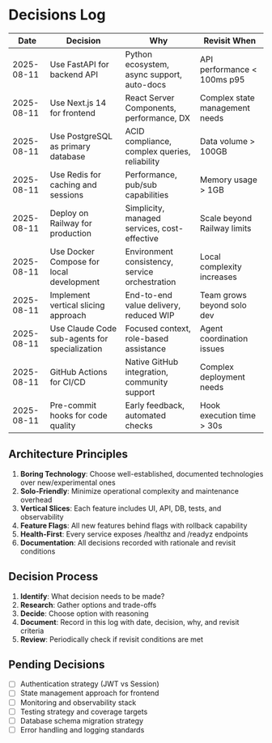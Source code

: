 # Decisions Log

| Date       | Decision                                    | Why                                          | Revisit When                    |
|------------|---------------------------------------------|----------------------------------------------|---------------------------------|
| 2025-08-11 | Use FastAPI for backend API                | Python ecosystem, async support, auto-docs  | API performance < 100ms p95     |
| 2025-08-11 | Use Next.js 14 for frontend                | React Server Components, performance, DX    | Complex state management needs   |
| 2025-08-11 | Use PostgreSQL as primary database         | ACID compliance, complex queries, reliability| Data volume > 100GB             |
| 2025-08-11 | Use Redis for caching and sessions         | Performance, pub/sub capabilities            | Memory usage > 1GB              |
| 2025-08-11 | Deploy on Railway for production           | Simplicity, managed services, cost-effective | Scale beyond Railway limits     |
| 2025-08-11 | Use Docker Compose for local development   | Environment consistency, service orchestration| Local complexity increases      |
| 2025-08-11 | Implement vertical slicing approach        | End-to-end value delivery, reduced WIP       | Team grows beyond solo dev      |
| 2025-08-11 | Use Claude Code sub-agents for specialization| Focused context, role-based assistance     | Agent coordination issues       |
| 2025-08-11 | GitHub Actions for CI/CD                   | Native GitHub integration, community support | Complex deployment needs        |
| 2025-08-11 | Pre-commit hooks for code quality          | Early feedback, automated checks             | Hook execution time > 30s       |

## Architecture Principles

1. **Boring Technology**: Choose well-established, documented technologies over new/experimental ones
2. **Solo-Friendly**: Minimize operational complexity and maintenance overhead  
3. **Vertical Slices**: Each feature includes UI, API, DB, tests, and observability
4. **Feature Flags**: All new features behind flags with rollback capability
5. **Health-First**: Every service exposes /healthz and /readyz endpoints
6. **Documentation**: All decisions recorded with rationale and revisit conditions

## Decision Process

1. **Identify**: What decision needs to be made?
2. **Research**: Gather options and trade-offs
3. **Decide**: Choose option with reasoning
4. **Document**: Record in this log with date, decision, why, and revisit criteria
5. **Review**: Periodically check if revisit conditions are met

## Pending Decisions

- [ ] Authentication strategy (JWT vs Session)
- [ ] State management approach for frontend
- [ ] Monitoring and observability stack
- [ ] Testing strategy and coverage targets
- [ ] Database schema migration strategy
- [ ] Error handling and logging standards